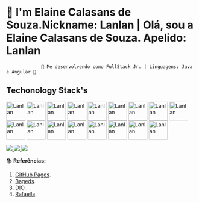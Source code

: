 # 👋 I'm Elaine Calasans de Souza.Nickname: Lanlan | Olá, sou a Elaine Calasans de Souza. Apelido: Lanlan

                 🚀 Me desenvolvendo como FullStack Jr. | Linguagens: Java e Angular 🚀
 
  ## Techonology Stack's

<img align="center" alt="Lanlan" heigth="50" width="50" src="https://cdn.jsdelivr.net/gh/devicons/devicon/icons/java/java-plain-wordmark.svg"/>    <img align="center" alt="Lanlan" heigth="50" width="50" src="https://cdn.jsdelivr.net/gh/devicons/devicon/icons/android/android-original.svg" />  <img align="center" alt="Lanlan" heigth="50" width="50" src="https://cdn.jsdelivr.net/gh/devicons/devicon/icons/angularjs/angularjs-original.svg" /> <img align="center" alt="Lanlan" heigth="50" width="50" src="https://cdn.jsdelivr.net/gh/devicons/devicon/icons/mysql/mysql-original-wordmark.svg" />    <img align="center" alt="Lanlan" heigth="50" width="50" src="https://cdn.jsdelivr.net/gh/devicons/devicon/icons/html5/html5-original-wordmark.svg" /> <img align="center" alt="Lanlan" heigth="50" width="50" src="https://cdn.jsdelivr.net/gh/devicons/devicon/icons/css3/css3-original-wordmark.svg" />  <img align="center" alt="Lanlan" heigth="50" width="50" src="https://cdn.jsdelivr.net/gh/devicons/devicon/icons/linux/linux-original.svg" /> <img align="center" alt="Lanlan" heigth="50" width="50" src="https://cdn.jsdelivr.net/gh/devicons/devicon/icons/spring/spring-original-wordmark.svg" />    <img align="center" alt="Lanlan" heigth="50" width="50" src="https://cdn.jsdelivr.net/gh/devicons/devicon/icons/ruby/ruby-original-wordmark.svg" /> <img align="center" alt="Lanlan" heigth="50" width="50" src="https://cdn.jsdelivr.net/gh/devicons/devicon/icons/react/react-original-wordmark.svg" /> <img align="center" alt="Lanlan" heigth="50" width="50" src="https://cdn.jsdelivr.net/gh/devicons/devicon/icons/github/github-original-wordmark.svg" />    <img align="center" alt="Lanlan" heigth="50" width="50" src="https://cdn.jsdelivr.net/gh/devicons/devicon/icons/gitlab/gitlab-original.svg" /> <img align="center" alt="Lanlan" heigth="50" width="50" src="https://cdn.jsdelivr.net/gh/devicons/devicon/icons/git/git-original.svg" /> <img align="center" alt="Lanlan" heigth="50" width="50" src="https://cdn.jsdelivr.net/gh/devicons/devicon/icons/javascript/javascript-original.svg" /> <img align="center" alt="Lanlan" heigth="50" width="50" src="https://cdn.jsdelivr.net/gh/devicons/devicon/icons/firefox/firefox-original-wordmark.svg" />    <img align="center" alt="Lanlan" heigth="50" width="50" src="https://cdn.jsdelivr.net/gh/devicons/devicon/icons/ubuntu/ubuntu-plain.svg" /> <img align="center" alt="Lanlan" heigth="50" width="50" src="https://cdn.jsdelivr.net/gh/devicons/devicon/icons/unity/unity-original-wordmark.svg" />    


<a href="https://www.instagram.com/elainecalasans/" alt="Instagram" target="_blank">
<img src="https://img.shields.io/badge/Instagram-E4405F?style=for-the-badge&logo=instagram&logoColor=white">
</a>
<a href="https://www.linkedin.com/in/elaine-calasans-tecnologia/" alt="linkedin" target="_blank">
<img src="https://img.shields.io/badge/LinkedIn-0077B5?style=for-the-badge&logo=linkedin&logoColor=white">   <a href="elaine:calasanssouza123@gmail.com" alt="gmail" target="_blank"> 
<img src="https://img.shields.io/badge/Gmail-D14836?style=for-the-badge&logo=gmail&logoColor=white">
</a>

  

  📚  <b>Referências:</b>
  
   1.  [GitHub Pages](https://docs.github.com/pt).
   2.  [Bageds](https://dev.to/envoy_/150-badges-for-github-pnk).
   3.  [DIO](https://web.dio.me/home).
   4.  [Rafaella](https://www.youtube.com/c/rafaellaballerini).
    

  


